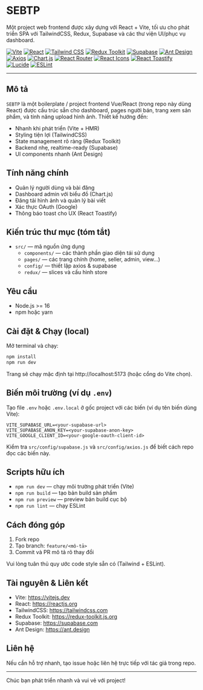 # SEBTP

Một project web frontend được xây dựng với React + Vite, tối ưu cho phát triển SPA với TailwindCSS, Redux, Supabase và các thư viện UI/phục vụ dashboard.

<!-- Badges / Icons -->

[![Vite](https://img.shields.io/badge/Vite-FFDB4E?logo=vite&logoColor=000)](https://vitejs.dev)
[![React](https://img.shields.io/badge/React-61DAFB?logo=react&logoColor=000&labelColor=20232A)](https://reactjs.org)
[![Tailwind CSS](https://img.shields.io/badge/Tailwind_CSS-06B6D4?logo=tailwindcss&logoColor=ffffff)](https://tailwindcss.com)
[![Redux Toolkit](https://img.shields.io/badge/Redux_Toolkit-764ABC?logo=redux&logoColor=fff)](https://redux-toolkit.js.org)
[![Supabase](https://img.shields.io/badge/Supabase-3ECF8E?logo=supabase&logoColor=fff)](https://supabase.com)
[![Ant Design](https://img.shields.io/badge/Ant_Design-0170FE?logo=ant-design&logoColor=fff)](https://ant.design)
[![Axios](https://img.shields.io/badge/Axios-5A29AB?logo=axios&logoColor=fff)](https://axios-http.com)
[![Chart.js](https://img.shields.io/badge/Chart.js-FF6384?logo=chart.js&logoColor=fff)](https://www.chartjs.org)
[![React Router](https://img.shields.io/badge/React_Router-CA4245?logo=react-router&logoColor=fff)](https://reactrouter.com)
[![React Icons](https://img.shields.io/badge/React_Icons-61DAFB?logo=react&logoColor=000)](https://react-icons.github.io/react-icons)
[![React Toastify](https://img.shields.io/badge/React_Toastify-FF8C00?logo=react-toastify&logoColor=fff)](https://fkhadra.github.io/react-toastify)
[![Lucide](https://img.shields.io/badge/Lucide-000000?logo=lucide&logoColor=white)](https://lucide.dev)
[![ESLint](https://img.shields.io/badge/ESLint-4B32C3?logo=eslint&logoColor=fff)](https://eslint.org)

---

## Mô tả

`SEBTP` là một boilerplate / project frontend Vue/React (trong repo này dùng React) được cấu trúc sẵn cho dashboard, pages người bán, trang xem sản phẩm, và tính năng upload hình ảnh. Thiết kế hướng đến:

- Nhanh khi phát triển (Vite + HMR)
- Styling tiện lợi (TailwindCSS)
- State management rõ ràng (Redux Toolkit)
- Backend nhẹ, realtime-ready (Supabase)
- UI components nhanh (Ant Design)

## Tính năng chính

- Quản lý người dùng và bài đăng
- Dashboard admin với biểu đồ (Chart.js)
- Đăng tải hình ảnh và quản lý bài viết
- Xác thực OAuth (Google)
- Thông báo toast cho UX (React Toastify)

## Kiến trúc thư mục (tóm tắt)

- `src/` — mã nguồn ứng dụng
  - `components/` — các thành phần giao diện tái sử dụng
  - `pages/` — các trang chính (home, seller, admin, view...)
  - `config/` — thiết lập axios & supabase
  - `redux/` — slices và cấu hình store

## Yêu cầu

- Node.js >= 16
- npm hoặc yarn

## Cài đặt & Chạy (local)

Mở terminal và chạy:

```powershell
npm install
npm run dev
```

Trang sẽ chạy mặc định tại http://localhost:5173 (hoặc cổng do Vite chọn).

## Biến môi trường (ví dụ `.env`)

Tạo file `.env` hoặc `.env.local` ở gốc project với các biến (ví dụ tên biến dùng Vite):

```
VITE_SUPABASE_URL=<your-supabase-url>
VITE_SUPABASE_ANON_KEY=<your-supabase-anon-key>
VITE_GOOGLE_CLIENT_ID=<your-google-oauth-client-id>
```

Kiểm tra `src/config/supabase.js` và `src/config/axios.js` để biết cách repo đọc các biến này.

## Scripts hữu ích

- `npm run dev` — chạy môi trường phát triển (Vite)
- `npm run build` — tạo bản build sản phẩm
- `npm run preview` — preview bản build cục bộ
- `npm run lint` — chạy ESLint

## Cách đóng góp

1. Fork repo
2. Tạo branch: `feature/<mô-tả>`
3. Commit và PR mô tả rõ thay đổi

Vui lòng tuân thủ quy ước code style sẵn có (Tailwind + ESLint).

## Tài nguyên & Liên kết

- Vite: https://vitejs.dev
- React: https://reactjs.org
- TailwindCSS: https://tailwindcss.com
- Redux Toolkit: https://redux-toolkit.js.org
- Supabase: https://supabase.com
- Ant Design: https://ant.design

## Liên hệ

Nếu cần hỗ trợ nhanh, tạo issue hoặc liên hệ trực tiếp với tác giả trong repo.

---

Chúc bạn phát triển nhanh và vui vẻ với project!
